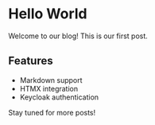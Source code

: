 # Hello World

Welcome to our blog! This is our first post.

## Features

- Markdown support
- HTMX integration
- Keycloak authentication

Stay tuned for more posts!


